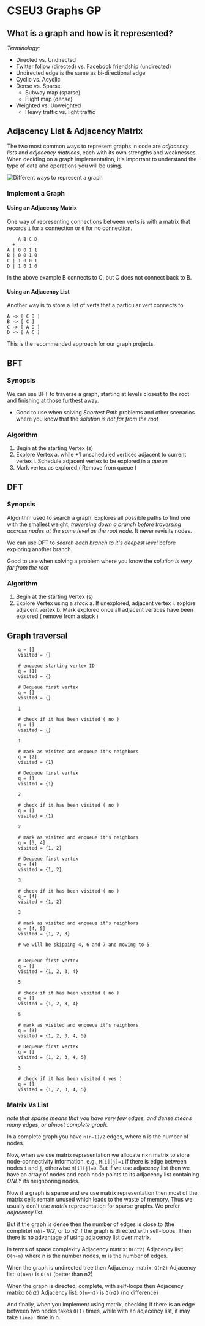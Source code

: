 # CSEU3 Graphs GP

## What is a graph and how is it represented?

*Terminology:*

- Directed vs. Undirected
- Twitter follow (directed) vs. Facebook friendship (undirected)
- Undirected edge is the same as bi-directional edge
- Cyclic vs. Acyclic
- Dense vs. Sparse
    - Subway map (sparse)
    - Flight map (dense)
- Weighted vs. Unweighted
    - Heavy traffic vs. light traffic

## Adjacency List & Adjacency Matrix
The two most common ways to represent graphs in code are *adjacency lists* and *adjacency matrices*, each with its own strengths and weaknesses. When deciding on a graph implementation, it's important to understand the type of data and operations you will be using.

![Different ways to represent a graph](img/representations.png)

### Implement a Graph

#### Using an Adjacency Matrix 

One way of representing connections between verts is with a matrix that
records `1` for a connection or `0` for no connection.

```
    A B C D
  +--------
A | 0 0 1 1
B | 0 0 1 0
C | 1 0 0 1
D | 1 0 1 0
```

In the above example B connects to C, but C does not connect back to B.

#### Using an Adjacency List

Another way is to store a list of verts that a particular vert connects
to.

```
A -> [ C D ]
B -> [ C ]
C -> [ A D ]
D -> [ A C ]
```

This is the recommended approach for our graph projects.

## BFT

### Synopsis
We can use BFT to traverse a graph, starting at levels closest to the root and finishing at those furthest away.
- Good to use when solving *Shortest Path* problems and other scenarios where you know that the *solution is not far from the root*

### Algorithm
1. Begin at the starting Vertex (s)
2. Explore Vertex
    a. while +1 unscheduled vertices adjacent to current vertex
        i. Schedule adjacent vertex to be explored in a *queue*
3. Mark vertex as explored ( Remove from queue )

## DFT

### Synopsis
Algorithm used to search a graph. Explores all possible paths to find one with the smallest weight, *traversing down a branch before traversing accross nodes at the same level as the root node*. It never revisits nodes.

We can use DFT to *search each branch to it's deepest level* before exploring another branch.

Good to use when solving a problem where you know the *solution is very far from the root*

### Algorithm
1. Begin at the starting Vertex (s)
2. Explore Vertex using a *stack*
    a. If unexplored, adjacent vertex
        i. explore adjacent vertex
    b. Mark explored once all adjacent vertices have been explored ( remove from a stack )

## Graph traversal

```
    q = []
    visited = {}

    # enqueue starting vertex ID
    q = [1]
    visited = {}

    # Dequeue first vertex
    q = []
    visited = {}

    1

    # check if it has been visited ( no )
    q = []
    visited = {}

    1

    # mark as visited and enqueue it's neighbors
    q = [2]
    visited = {1}

    # Dequeue first vertex
    q = []
    visited = {1}

    2

    # check if it has been visited ( no )
    q = []
    visited = {1}

    2

    # mark as visited and enqueue it's neighbors
    q = [3, 4]
    visited = {1, 2}

    # Dequeue first vertex
    q = [4]
    visited = {1, 2}

    3

    # check if it has been visited ( no )
    q = [4]
    visited = {1, 2}

    3

    # mark as visited and enqueue it's neighbors
    q = [4, 5]
    visited = {1, 2, 3}

    # we will be skipping 4, 6 and 7 and moving to 5

    
    # Dequeue first vertex
    q = []
    visited = {1, 2, 3, 4}

    5

    # check if it has been visited ( no )
    q = []
    visited = {1, 2, 3, 4}

    5

    # mark as visited and enqueue it's neighbors
    q = [3]
    visited = {1, 2, 3, 4, 5}

    # Dequeue first vertex
    q = []
    visited = {1, 2, 3, 4, 5}

    3

    # check if it has been visited ( yes )
    q = []
    visited = {1, 2, 3, 4, 5}

```

### Matrix Vs List

*note that sparse means that you have very few edges, and dense means many edges, or almost complete graph.*

In a complete graph you have `n(n−1)/2` edges, where n is the number of nodes.

Now, when we use matrix representation we allocate n×n matrix to store node-connectivity information, e.g., `M[i][j]=1` if there is edge between nodes `i` and `j`, otherwise `M[i][j]=0`.
But if we use adjacency list then we have an array of nodes and each node points to its adjacency list containing *ONLY* its neighboring nodes.

Now if a graph is sparse and we use matrix representation then most of the matrix cells remain unused which leads to the waste of memory. Thus we usually don't use *matrix* representation for sparse graphs. We prefer *adjacency list*.

But if the graph is dense then the number of edges is close to (the complete) *n(n−1)/2*, or to *n2* if the graph is directed with self-loops. Then there is no advantage of using adjacency list over matrix.

In terms of space complexity
Adjacency matrix: `O(n^2)`
Adjacency list: `O(n+m)`
where n is the number nodes, m is the number of edges.

When the graph is undirected tree then
Adjacency matrix: `O(n2)`
Adjacency list: `O(n+n)` is `O(n)` (better than n2)

When the graph is directed, complete, with self-loops then
Adjacency matrix: `O(n2)`
Adjacency list: `O(n+n2)` is `O(n2)` (no difference)

And finally, when you implement using matrix, checking if there is an edge between two nodes takes `O(1)` times, while with an adjacency list, it may take `linear` time in n.